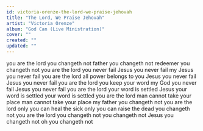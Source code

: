 ```yaml
---
id: victoria-orenze-the-lord-we-praise-jehovah
title: "The Lord, We Praise Jehovah"
artist: "Victoria Orenze"
album: "God Can (Live Ministration)"
cover: ""
created: ""
updated: ""
---
```


you are the lord
you changeth not
father you changeth not
redeemer you changeth not
you are the lord
you never fail
Jesus you never fail
my Jesus you never fail
you are the lord
all power belongs to you
Jesus you never fail
Jesus you never fail
you are the lord
you keep your word
my God you never fail
Jesus you never fail
you are the lord
your word is settled
Jesus your word is settled
your word is settled
you are the lord
man cannot take your place
man cannot take your place
my father you changeth not
you are the lord
only you can heal the sick
only you can raise the dead
you changeth not
you are the lord
you changeth not
you changeth not
Jesus you changeth not
oh you changeth not